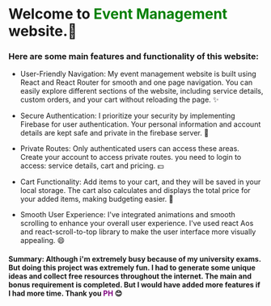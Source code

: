 # Welcome to <span style="color:green">Event Management</span> website.🙂

 ### Here are some main features and functionality of this website:
- User-Friendly Navigation: My event management website is built using React and React Router for smooth and one page navigation. You can easily explore different sections of the website, including service details, custom orders, and your cart without reloading the page. ✨

- Secure Authentication: I prioritize your security by implementing Firebase for user authentication. Your personal information and account details are kept safe and private in the firebase server. 🏢

- Private Routes: Only authenticated users can access these areas. Create your account to access private routes. you need to login to access: service details, cart and pricing. 💵

- Cart Functionality: Add items to your cart, and they will be saved in your local storage. The cart also calculates and displays the total price for your added items, making budgeting easier. 📁

- Smooth User Experience: I've integrated animations and smooth scrolling to enhance your overall user experience. I've used react Aos and react-scroll-to-top library to make the user interface more visually appealing. 😄

#### Summary: Although i'm extremely busy because of my university exams. But doing this project was extremely fun. I had to generate some unique ideas and collect free resources throughout the internet. The main and bonus requirement is completed. But I would have added more features if I had more time. Thank you <span style="color:purple">PH</span> 😊